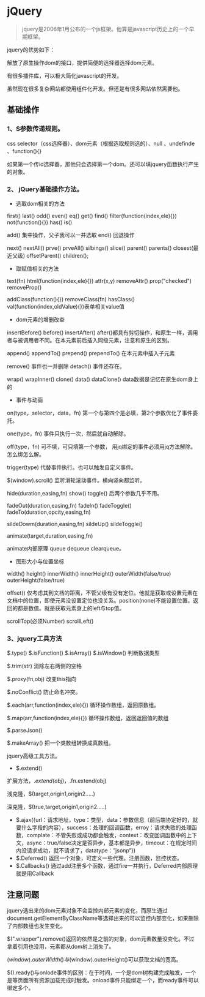 # jQuery

> jquery是2006年1月公布的一个js框架。他算是javascript历史上的一个早期框架。

jquery的优势如下：

解放了原生操作dom的接口，提供简便的选择器选择dom元素。

有很多插件库，可以极大简化javascript的开发。

虽然现在很多复杂网站都使用组件化开发。但还是有很多网站依然需要他。



## 基础操作

### 1、$参数传递规则。

css selector（css选择器）、dom元素（根据选取规则选的）、null 、undefinde 、function(){}

如果第一个传id选择器，那他只会选择第一个dom。还可以填jquery函数执行产生的对象。

### 2、 jQuery基础操作方法。

- 选取dom相关的方法

first() last() odd() even() eq() get() find() filter(function(index,ele){}) not(function(){}) has() is()

add() 集中操作，父子我可以一并选取  end() 回退操作

next() nextAll() prve() prveAll()  silbings() slice() parent() parents() closest(最近父级) offsetParent() children();

- 取赋值相关的方法

text(fn) html(function(index,ele){}) attr(x,y) removeAttr() prop("checked") removeProp() 

addClass(function(){})  removeClass(fn) hasClass() val(function(index,oldValue){})表单相关value值

- dom元素的增删改查

insertBefore()  before() insertAfter() after()都具有剪切操作，和原生一样，调用者与被调用者不同。在本元素前后插入同级元素，注意和原生的区别。

append() appendTo()  prepend() prependTo() 在本元素中插入子元素

remove() 事件也一并删除 detach() 事件还存在。 

wrap() wrapInner() clone() data() dataClone() data数据是记忆在原生dom身上的

- 事件与动画

on(type，selector，data，fn) 第一个与第四个是必填，第2个参数优化了事件委托。

one(type，fn) 事件只执行一次，然后就自动解除。

off(type，fn) 可不填，可只填第一个参数， 用jq绑定的事件必须用jq方法解除。怎么绑怎么解。

trigger(type) 代替事件执行。也可以触发自定义事件。 

$(window).scroll() 监听滑轮滚动事件。横向竖向都监听。

hide(duration,easing,fn) show() toggle() 后两个参数几乎不用。

fadeOut(duration,easing,fn) fadeIn() fadeToggle() fadeTo(duration,opcity,easing,fn)

sildeDowm(duration,easing,fn) sildeUp() sildeToggle()

animate(target,duration,easing,fn)

animate内部原理 queue dequeue clearqueue。

- 图形大小与位置坐标

width() height()  innerWidth() innerHeight() outerWidth(false/true) outerHeight(false/true)

offset() 仅考虑其到文档的距离，不管父级有没有定位。他就是获取或设置元素在文档中的位置，即使元素没设置定位也没关系。position(none)不能设置位置。返回的都是数值。就是获取元素身上的left与top值。

scrollTop(必须Number) scrollLeft() 

### 3、jquery工具方法

$.type() $.isFunction() $.isArray() $.isWindow() 判断数据类型 

$.trim(str) 消除左右两侧的空格

$.proxy(fn,obj) 改变this指向

$.noConflict() 防止命名冲突。 

$.each(arr,function(index,ele){}) 循环操作数组，返回原数组。

$.map(arr,function(index,ele){}) 循环操作数组，返回返回值的数组

$.parseJson()

$.makeArray() 把一个类数组转换成真数组。

jquery高级工具方法。

- $.extend()

扩展方法，$.extend(obj)，$.fn.extend(obj)

浅克隆，$(target,origin1,origin2.....) 

深克隆，$(true,target,origin1,origin2.....)

- $.ajax({url：请求地址，type：类型，data：参数信息（前后端协定好的，就要什么字段的内容），success：处理的回调函数，erroy：请求失败的处理函数，complate：不管失败或成功都会触发，context：改变回调函数中的上下文，async：true/false决定是否异步，基本都是异步，timeout：在规定时间内没请求成功，就不请求了，datatype：”jsonp“})
- $.Deferred() 返回一个对象，可定义一些代理。注册函数，监控状态。 
- $.Callbacks() 通过add注册多个函数，通过fire一并执行，Deferred内部原理就是用Callback



## 注意问题

jquery选出来的dom元素对象不会监控内部元素的变化，而原生通过document.getElementByClassName等选择出来的可以监控内部变化，如果删除了内部数组也发生变化。

$(".wrapper").remove()返回的依然是之前的对象，dom元素数量没变化。不过拿着引用也没用，元素都从dom树上消失了。

$(window).outerWidth()与$(window).outerHeight()可以获取文档的宽高。

$().ready()与onlode事件的区别：在于时间，一个是dom树构建完成触发，一个是等页面所有资源加载完成时触发。onload事件只能绑定一个，而ready事件可以绑定多个。
